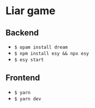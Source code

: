 # Liar game

## Backend

- `$ opam install dream`
- `$ npm install esy && npx esy`
- `$ esy start`

## Frontend

- `$ yarn`
- `$ yarn dev`